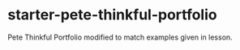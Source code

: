 # starter-pete-thinkful-portfolio

Pete Thinkful Portfolio modified to match examples given in lesson.